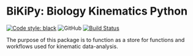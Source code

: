 # BiKiPy: Biology Kinematics Python

<a href="https://github.com/psf/black"><img alt="Code style: black" src="https://img.shields.io/badge/code%20style-black-000000.svg"></a>
![GitHub](https://img.shields.io/github/license/caniko/bikipy)
[![Build Status](https://travis-ci.org/caniko/BiKiPy.svg?branch=master)](https://travis-ci.org/caniko/BiKiPy)

The purpose of this package is to function as a store for functions and workflows
used for kinematic data-analysis.
